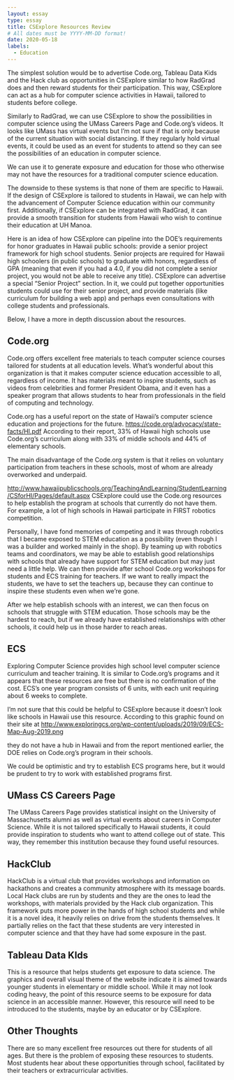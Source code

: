 ```yaml
---
layout: essay
type: essay
title: CSExplore Resources Review
# All dates must be YYYY-MM-DD format!
date: 2020-05-18
labels:
  - Education
---	
```



The simplest solution would be to advertise Code.org, Tableau Data Kids and the Hack club as  opportunities in CSExplore similar to how RadGrad does and then reward students for their participation. This way, CSExplore can act as a hub for computer science activities in Hawaii, tailored to students before college. 

Similarly to RadGrad, we can use CSExplore to show the possibilities in computer science using the UMass Careers Page and Code.org’s videos. It looks like UMass has virtual events but I’m not sure if that is only because of the current situation with social distancing. If they regularly hold virtual events, it could be used as an event for students to attend so they can see the possibilities of an education in computer science.

We can use it to generate exposure and education for those who otherwise may not have the resources for a traditional computer science education.

The downside to these systems is that none of them are specific to Hawaii. If the design of CSExplore is tailored to students in Hawaii, we can help with the advancement of Computer Science education within our community first. Additionally, if CSExplore can be integrated with RadGrad, it can provide a smooth transition for students from Hawaii who wish to continue their education at UH Manoa. 

Here is an idea of how CSExplore can pipeline into the DOE’s requirements for honor graduates in Hawaii public schools: provide a senior project framework for high school students. Senior projects are required for Hawaii high schoolers (in public schools) to graduate with honors, regardless of GPA (meaning that  even if you had a 4.0, if you did not complete a senior project, you would not be able to receive any title). CSExplore can advertise a special “Senior Project” section. In it, we could put together opportunities students could use for their senior project, and provide materials (like curriculum for building a web app) and perhaps even consultations with college students and professionals. 



Below, I have a more in depth discussion about the resources.


## Code.org
Code.org offers excellent free materials to teach computer science courses tailored for students at all education levels. What’s wonderful about this organization is that it makes computer science education accessible to all, regardless of income. It has materials meant to inspire students, such as videos from celebrities and former President Obama, and it even has a speaker program that allows students to hear from professionals in the field of computing and technology. 

Code.org has a useful report on the state of Hawaii’s computer science education and projections for the future.
<https://code.org/advocacy/state-facts/HI.pdf>
According to their report, 33% of Hawaii high schools use Code.org’s curriculum along with 33% of middle schools and 44% of elementary schools. 

The main disadvantage of the Code.org system is that it relies on voluntary participation from teachers in these schools, most of whom are already overworked and underpaid.

<http://www.hawaiipublicschools.org/TeachingAndLearning/StudentLearning/CSforHI/Pages/default.aspx>
CSExplore could use the Code.org resources to help establish the program at schools that currently do not have them. For example, a lot of high schools in Hawaii participate in FIRST robotics competition. 

Personally, I have fond memories of competing and it was through robotics that I became exposed to STEM education as a possibility (even though I was a builder and worked mainly in the shop). By teaming up with robotics teams and coordinators, we may be able to establish good relationships with schools that already have support for STEM education but may just need a little help. We can then provide after school Code.org workshops for students and ECS training for teachers. If we want to really impact the students, we have to set the teachers up, because they can continue to inspire these students even when we’re gone. 

 After we help establish schools with an interest, we can then focus on schools that struggle with STEM education. Those schools may be the hardest to reach, but if we already have established relationships with other schools, it could help us in those harder to reach areas.



## ECS
Exploring Computer Science provides high school level computer science curriculum and teacher training. It is similar to Code.org’s programs and it appears that these resources are free but there is no confirmation of the cost. ECS’s one year program consists of 6 units, with each unit requiring about 6 weeks to complete.

I’m not sure that this could be helpful to CSExplore because it doesn’t look like schools in Hawaii use this resource. According to this graphic found on their site at <http://www.exploringcs.org/wp-content/uploads/2019/09/ECS-Map-Aug-2019.png>

they do not have a hub in Hawaii and from the report mentioned earlier, the DOE relies on Code.org’s program in their schools. 

We could be optimistic and try to establish ECS programs here, but it would be prudent to try to work with established programs first. 


## UMass CS Careers Page
The UMass Careers Page provides statistical insight on the University of Massachusetts alumni as well as virtual events about careers in Computer Science. While it is not tailored specifically to Hawaii students, it could provide inspiration to students who want to attend college out of state. This way, they remember this institution because they found useful resources. 

## HackClub
HackClub is a virtual club that provides workshops and information on hackathons and creates a community atmosphere with its message boards. Local Hack clubs are run by students and they are the ones to lead the workshops, with materials provided by the Hack club organization. This framework puts more power in the hands of high school students and while it is a novel idea, it heavily relies on drive from the students themselves. It partially relies on the fact that these students are very interested in computer science and that they have had some exposure in the past. 

## Tableau Data KIds
This is a resource that helps students get exposure to data science. The graphics and overall visual theme of the website indicate it is aimed towards younger students in elementary or middle school. While it may not look coding heavy, the point of this resource seems to be exposure for data science in an accessible manner. However, this resource will need to be introduced to the students, maybe by an educator or by CSExplore.

## Other Thoughts
There are so many excellent free resources out there for students of all ages. But there is the problem of exposing these resources to students. Most students hear about these opportunities through school, facilitated by their teachers or extracurricular activities. 

